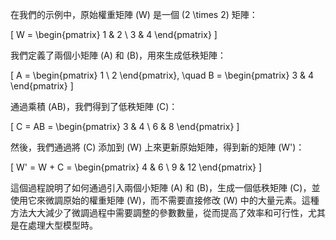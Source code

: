 在我們的示例中，原始權重矩陣 \(W\) 是一個 \(2 \times 2\) 矩陣：

\[ W = \begin{pmatrix} 1 & 2 \\ 3 & 4 \end{pmatrix} \]

我們定義了兩個小矩陣 \(A\) 和 \(B\)，用來生成低秩矩陣：

\[ A = \begin{pmatrix} 1 \\ 2 \end{pmatrix}, \quad B = \begin{pmatrix} 3 & 4 \end{pmatrix} \]

通過乘積 \(AB\)，我們得到了低秩矩陣 \(C\)：

\[ C = AB = \begin{pmatrix} 3 & 4 \\ 6 & 8 \end{pmatrix} \]

然後，我們通過將 \(C\) 添加到 \(W\) 上來更新原始矩陣，得到新的矩陣 \(W'\)：

\[ W' = W + C = \begin{pmatrix} 4 & 6 \\ 9 & 12 \end{pmatrix} \]

這個過程說明了如何通過引入兩個小矩陣 \(A\) 和 \(B\)，生成一個低秩矩陣 \(C\)，並使用它來微調原始的權重矩陣 \(W\)，而不需要直接修改 \(W\) 中的大量元素。這種方法大大減少了微調過程中需要調整的參數數量，從而提高了效率和可行性，尤其是在處理大型模型時。
